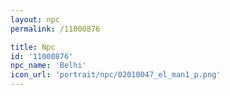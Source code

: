 ```yaml
---
layout: npc
permalink: /11000876

title: Npc
id: '11000876'
npc_name: 'Belhi'
icon_url: 'portrait/npc/02010047_el_man1_p.png'
---
```

